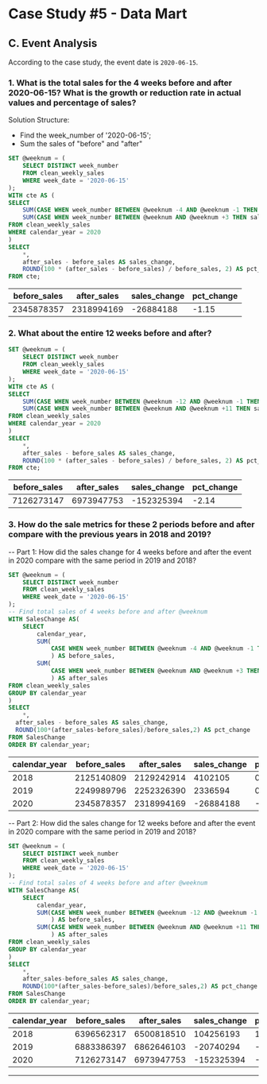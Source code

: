 # Case Study #5 - Data Mart
## C. Event Analysis

According to the case study, the event date is `2020-06-15`.

### 1. What is the total sales for the 4 weeks before and after 2020-06-15? What is the growth or reduction rate in actual values and percentage of sales?

Solution Structure:
* Find the week_number of '2020-06-15';
* Sum the sales of "before" and "after"

``` SQL
SET @weeknum = (
    SELECT DISTINCT week_number
    FROM clean_weekly_sales
    WHERE week_date = '2020-06-15'
);
WITH cte AS (
SELECT
	SUM(CASE WHEN week_number BETWEEN @weeknum -4 AND @weeknum -1 THEN sales END) AS before_sales,
    SUM(CASE WHEN week_number BETWEEN @weeknum AND @weeknum +3 THEN sales END) AS after_sales
FROM clean_weekly_sales
WHERE calendar_year = 2020
)
SELECT
    *,
    after_sales - before_sales AS sales_change,
    ROUND(100 * (after_sales - before_sales) / before_sales, 2) AS pct_change
FROM cte;
```

| before_sales | after_sales | sales_change | pct_change |
|--------------|-------------|--------------|------------|
| 2345878357   | 2318994169  | -26884188    | -1.15      |

### 2. What about the entire 12 weeks before and after?

``` SQL
SET @weeknum = (
    SELECT DISTINCT week_number
    FROM clean_weekly_sales
    WHERE week_date = '2020-06-15'
);
WITH cte AS (
SELECT
	SUM(CASE WHEN week_number BETWEEN @weeknum -12 AND @weeknum -1 THEN sales END) AS before_sales,
    SUM(CASE WHEN week_number BETWEEN @weeknum AND @weeknum +11 THEN sales END) AS after_sales
FROM clean_weekly_sales
WHERE calendar_year = 2020
)
SELECT
	*,
    after_sales - before_sales AS sales_change,
    ROUND(100 * (after_sales - before_sales) / before_sales, 2) AS pct_change
FROM cte;
```

| before_sales | after_sales | sales_change | pct_change |
|--------------|-------------|--------------|------------|
| 7126273147   | 6973947753  | -152325394   | -2.14      |

### 3. How do the sale metrics for these 2 periods before and after compare with the previous years in 2018 and 2019?

-- Part 1: How did the sales change for 4 weeks before and after the event in 2020 compare with the same period in 2019 and 2018?

``` SQL
SET @weeknum = (
	SELECT DISTINCT week_number
    FROM clean_weekly_sales
    WHERE week_date = '2020-06-15'
);
-- Find total sales of 4 weeks before and after @weeknum
WITH SalesChange AS(
	SELECT
		calendar_year,
        SUM(
			CASE WHEN week_number BETWEEN @weeknum -4 AND @weeknum -1 THEN sales END
            ) AS before_sales,
		SUM(
			CASE WHEN week_number BETWEEN @weeknum AND @weeknum +3 THEN sales END
            ) AS after_sales
FROM clean_weekly_sales
GROUP BY calendar_year
)
SELECT
	*,
  after_sales - before_sales AS sales_change,
  ROUND(100*(after_sales-before_sales)/before_sales,2) AS pct_change
FROM SalesChange
ORDER BY calendar_year;
```

| calendar_year | before_sales | after_sales | sales_change | pct_change |
|---------------|--------------|-------------|--------------|------------|
| 2018          | 2125140809   | 2129242914  | 4102105      | 0.19       |
| 2019          | 2249989796   | 2252326390  | 2336594      | 0.10       |
| 2020          | 2345878357   | 2318994169  | -26884188    | -1.15      |
	
-- Part 2: How did the sales change for 12 weeks before and after the event in 2020 compare with the same period in 2019 and 2018?

``` SQL
SET @weeknum = (
    SELECT DISTINCT week_number
    FROM clean_weekly_sales
    WHERE week_date = '2020-06-15'
);
-- Find total sales of 4 weeks before and after @weeknum
WITH SalesChange AS(
	SELECT
		calendar_year,
        SUM(CASE WHEN week_number BETWEEN @weeknum -12 AND @weeknum -1 THEN sales END
            ) AS before_sales,
        SUM(CASE WHEN week_number BETWEEN @weeknum AND @weeknum +11 THEN sales END
            ) AS after_sales
FROM clean_weekly_sales
GROUP BY calendar_year
)
SELECT
    *,
    after_sales-before_sales AS sales_change,
    ROUND(100*(after_sales-before_sales)/before_sales,2) AS pct_change
FROM SalesChange
ORDER BY calendar_year;
```

| calendar_year | before_sales | after_sales | sales_change | pct_change |
|---------------|--------------|-------------|--------------|------------|
| 2018          | 6396562317   | 6500818510  | 104256193    | 1.63       |
| 2019          | 6883386397   | 6862646103  | -20740294    | -0.30      |
| 2020          | 7126273147   | 6973947753  | -152325394   | -2.14      |

---
